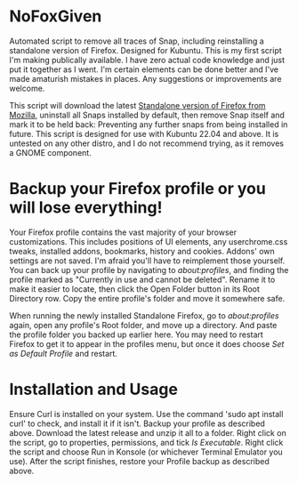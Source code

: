 # NoFoxGiven
Automated script to remove all traces of Snap, including reinstalling a standalone version of Firefox. Designed for Kubuntu.
This is my first script I'm making publically available. I have zero actual code knowledge and just put it together as I went. I'm certain elements can be done better and I've made amaturish mistakes in places. Any suggestions or improvements are welcome.

This script will download the latest [Standalone version of Firefox from Mozilla](https://www.mozilla.org/en-GB/firefox/all/#product-desktop-release), uninstall all Snaps installed by default, then remove Snap itself and mark it to be held back: Preventing any further snaps from being installed in future.
This script is designed for use with Kubuntu 22.04 and above. It is untested on any other distro, and I do not recommend trying, as it removes a GNOME component.

# Backup your Firefox profile or you will lose everything!
Your Firefox profile contains the vast majority of your browser customizations. This includes positions of UI elements, any userchrome.css tweaks, installed addons, bookmarks, history and cookies. Addons' own settings are not saved. I'm afraid you'll have to reimplement those yourself.
You can back up your profile by navigating to *about:profiles*, and finding the profile marked as "Currently in use and cannot be deleted". Rename it to make it easier to locate, then click the Open Folder button in its Root Directory row. Copy the entire profile's folder and move it somewhere safe.

When running the newly installed Standalone Firefox, go to *about:profiles* again, open any profile's Root folder, and move up a directory. And paste the profile folder you backed up earlier here. You may need to restart Firefox to get it to appear in the profiles menu, but once it does choose *Set as Default Profile* and restart.

# Installation and Usage
Ensure Curl is installed on your system. Use the command 'sudo apt install curl' to check, and install it if it isn't.
Backup your profile as described above. Download the latest release and unzip it all to a folder. Right click on the script, go to properties, permissions, and tick *Is Executable*. Right click the script and choose Run in Konsole (or whichever Terminal Emulator you use). After the script finishes, restore your Profile backup as described above.
